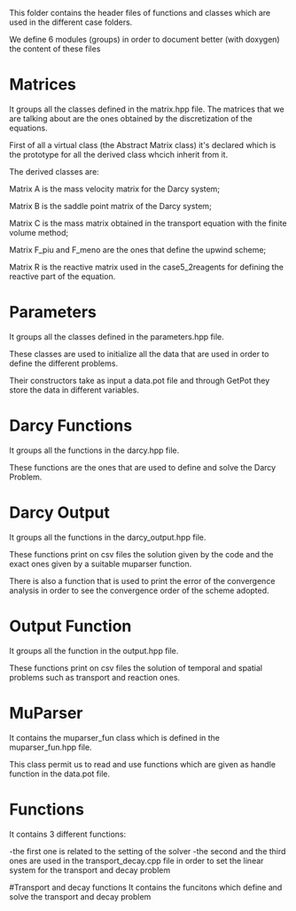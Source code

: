 This folder contains the header files of functions and classes which are used in the different case folders.

We define 6 modules (groups) in order to document better (with doxygen) the content of these files

# Matrices
It groups all the classes defined in the matrix.hpp file. The matrices that we are talking about are the ones obtained by the discretization of the equations.

First of all a virtual class (the Abstract Matrix class) it's declared which is the prototype for all the derived class whcich inherit from it. 

The derived classes are:

Matrix A is the mass velocity matrix for the Darcy system;

Matrix B is the saddle point matrix of the Darcy system;

Matrix C is the mass matrix obtained in the transport equation with the finite volume method; 

Matrix F_piu and F_meno are the ones that define the upwind scheme;

Matrix R is the reactive matrix used in the case5_2reagents for defining the reactive part of the equation.

# Parameters
It groups all the classes defined in the parameters.hpp file. 

These classes are used to initialize all the data that are used in order to define the different problems.

Their constructors take as input a data.pot file and through GetPot they store the data in different variables. 

# Darcy Functions
It groups all the functions in the darcy.hpp file. 

These functions are the ones that are used to define and solve the Darcy Problem.

# Darcy Output
It groups all the functions in the darcy_output.hpp file. 

These functions print on csv files the solution given by the code and the exact ones given by a suitable muparser function.

There is also a function that is used to print the error of the convergence analysis in order to see the convergence order of the scheme adopted. 

# Output Function
It groups all the function in the output.hpp file. 

These functions print on csv files the solution of temporal and spatial problems such as transport and reaction ones. 

# MuParser
It contains the muparser_fun class which is defined in the muparser_fun.hpp file.

This class permit us to read and use functions which are given as handle function in the data.pot file. 

# Functions
It contains 3 different functions:

-the first one is related to the setting of the solver
-the second and the third ones are used in the transport_decay.cpp file in order to set the linear system for the transport and decay problem

#Transport and decay functions
It contains the funcitons which define and solve the transport and decay problem




















